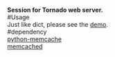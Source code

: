 __Session for Tornado web server.__  
#Usage  
Just like dict, please see the [demo](https://github.com/lloggerhead/tornado-memcached-sessions/blob/master/demo/main.py).  
#dependency  
[python-memcache](https://github.com/linsomniac/python-memcached)  
[memcached](http://memcached.org/)  
